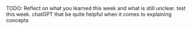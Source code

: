 TODO: Reflect on what you learned this week and what is still unclear.
test this week. chatGPT that be quite helpful when it comes to explaining concepts
